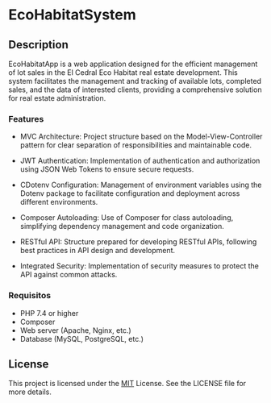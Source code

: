 # EcoHabitatSystem

## Description

EcoHabitatApp is a web application designed for the efficient management of lot sales in the El Cedral Eco Habitat real estate development. This system facilitates the management and tracking of available lots, completed sales, and the data of interested clients, providing a comprehensive solution for real estate administration.

### Features

- MVC Architecture: Project structure based on the Model-View-Controller pattern for clear separation of responsibilities and maintainable code.

- JWT Authentication: Implementation of authentication and authorization using JSON Web Tokens to ensure secure requests.

- CDotenv Configuration: Management of environment variables using the Dotenv package to facilitate configuration and deployment across different environments.

- Composer Autoloading: Use of Composer for class autoloading, simplifying dependency management and code organization.

- RESTful API: Structure prepared for developing RESTful APIs, following best practices in API design and development.

- Integrated Security: Implementation of security measures to protect the API against common attacks.

### Requisitos

- PHP 7.4 or higher
- Composer
- Web server (Apache, Nginx, etc.)
- Database (MySQL, PostgreSQL, etc.)






## License

This project is licensed under the [MIT](https://choosealicense.com/licenses/mit/) License. See the LICENSE file for more details.


